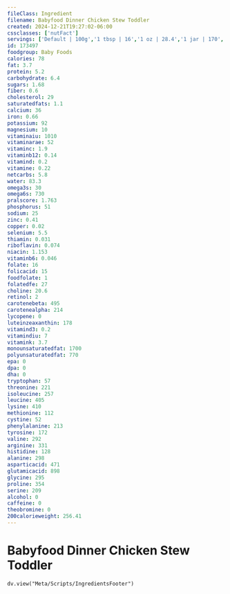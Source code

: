 ```yaml
---
fileClass: Ingredient
filename: Babyfood Dinner Chicken Stew Toddler
created: 2024-12-21T19:27:02-06:00
cssclasses: ['nutFact']
servings: ['Default | 100g','1 tbsp | 16','1 oz | 28.4','1 jar | 170','1 jar | 170']
id: 173497
foodgroup: Baby Foods
calories: 78
fat: 3.7
protein: 5.2
carbohydrate: 6.4
sugars: 1.68
fiber: 0.6
cholesterol: 29
saturatedfats: 1.1
calcium: 36
iron: 0.66
potassium: 92
magnesium: 10
vitaminaiu: 1010
vitaminarae: 52
vitaminc: 1.9
vitaminb12: 0.14
vitamind: 0.2
vitamine: 0.22
netcarbs: 5.8
water: 83.3
omega3s: 30
omega6s: 730
pralscore: 1.763
phosphorus: 51
sodium: 25
zinc: 0.41
copper: 0.02
selenium: 5.5
thiamin: 0.031
riboflavin: 0.074
niacin: 1.153
vitaminb6: 0.046
folate: 16
folicacid: 15
foodfolate: 1
folatedfe: 27
choline: 20.6
retinol: 2
carotenebeta: 495
carotenealpha: 214
lycopene: 0
luteinzeaxanthin: 178
vitamind3: 0.2
vitamindiu: 7
vitamink: 3.7
monounsaturatedfat: 1700
polyunsaturatedfat: 770
epa: 0
dpa: 0
dha: 0
tryptophan: 57
threonine: 221
isoleucine: 257
leucine: 405
lysine: 410
methionine: 112
cystine: 52
phenylalanine: 213
tyrosine: 172
valine: 292
arginine: 331
histidine: 128
alanine: 298
asparticacid: 471
glutamicacid: 898
glycine: 295
proline: 354
serine: 209
alcohol: 0
caffeine: 0
theobromine: 0
200calorieweight: 256.41
---
```


# Babyfood Dinner Chicken Stew Toddler

```dataviewjs
dv.view("Meta/Scripts/IngredientsFooter")
```